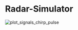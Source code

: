 # Radar-Simulator
![plot_signals_chirp_pulse](https://github.com/alexandresannibale/Radar-Simulator/assets/59320378/1a9b6a09-a5ab-4a57-819b-e31ee9452ddf)
